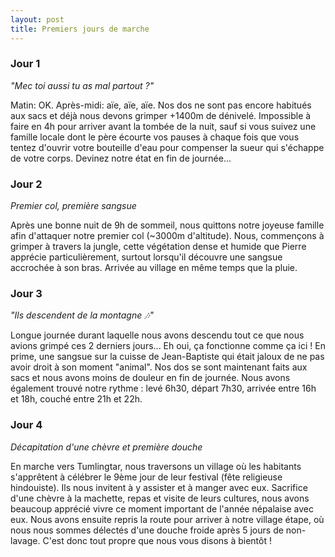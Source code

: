 ```yaml
---
layout: post
title: Premiers jours de marche
---
```


### Jour 1

*"Mec toi aussi tu as mal partout ?"*

Matin: OK. Après-midi: aïe, aïe, aïe. Nos dos ne sont pas encore habitués aux sacs et déjà nous devons grimper +1400m de dénivelé. Impossible à faire en 4h pour arriver avant la tombée de la nuit, sauf si vous suivez une famille locale dont le père écourte vos pauses à chaque fois que vous tentez d'ouvrir votre bouteille d'eau pour compenser la sueur qui s'échappe de votre corps. Devinez notre état en fin de journée...

### Jour 2

*Premier col, première sangsue*

Après une bonne nuit de 9h de sommeil, nous quittons notre joyeuse famille afin d'attaquer notre premier col (~3000m d'altitude). Nous, commençons à grimper à travers la jungle, cette végétation dense et humide que Pierre apprécie particulièrement, surtout lorsqu'il découvre une sangsue accrochée à son bras. Arrivée au village en même temps que la pluie. 

### Jour 3

*"Ils descendent de la montagne 🎶"*

Longue journée durant laquelle nous avons descendu tout ce que nous avions grimpé ces 2 derniers jours... Eh oui, ça fonctionne comme ça ici ! En prime, une sangsue sur la cuisse de Jean-Baptiste qui était jaloux de ne pas avoir droit à son moment "animal". Nos dos se sont maintenant faits aux sacs et nous avons moins de douleur en fin de journée. Nous avons également trouvé notre rythme : levé 6h30, départ 7h30, arrivée entre 16h et 18h, couché entre 21h et 22h. 

### Jour 4

*Décapitation d'une chèvre et première douche*

En marche vers Tumlingtar, nous traversons un village où les habitants s'apprêtent à célébrer le 9ème jour de leur festival (fête religieuse hindouiste). Ils nous invitent à y assister et à manger avec eux. Sacrifice d'une chèvre à la machette, repas et visite de leurs cultures, nous avons beaucoup apprécié vivre ce moment important de l'année népalaise avec eux. Nous avons ensuite repris la route pour arriver à notre village étape, où nous nous sommes délectés d'une douche froide après 5 jours de non-lavage. C'est donc tout propre que nous vous disons à bientôt !